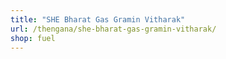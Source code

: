 ```yaml
---
title: "SHE Bharat Gas Gramin Vitharak"
url: /thengana/she-bharat-gas-gramin-vitharak/
shop: fuel
---
```

